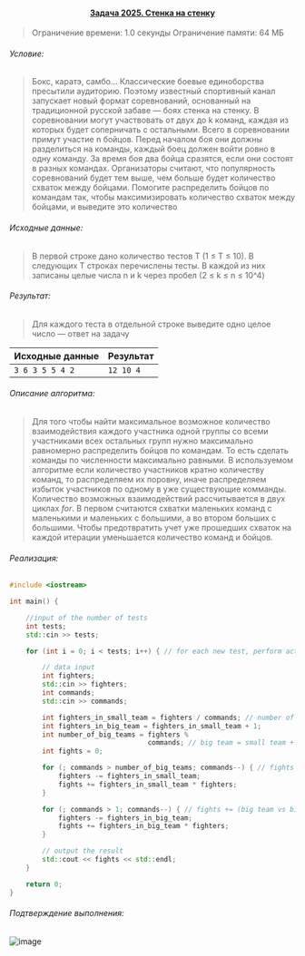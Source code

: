 #### <div align="center"> [Задача 2025. Стенка на стенку](https://acm.timus.ru/problem.aspx?space=1&num=2025) </div>

>Ограничение времени: 1.0 секунды
>Ограничение памяти: 64 МБ

###### Условие:

> Бокс, каратэ, самбо… Классические боевые единоборства пресытили аудиторию. Поэтому известный спортивный канал запускает новый формат соревнований, основанный на традиционной русской забаве — боях стенка на стенку. В соревновании могут участвовать от двух до k команд, каждая из которых будет соперничать с остальными. Всего в соревновании примут участие n бойцов. Перед началом боя они должны разделиться на команды, каждый боец должен войти ровно в одну команду. За время боя два бойца сразятся, если они состоят в разных командах. Организаторы считают, что популярность соревнований будет тем выше, чем больше будет количество схваток между бойцами. Помогите распределить бойцов по командам так, чтобы максимизировать количество схваток между бойцами, и выведите это количество

###### Исходные данные:

> В первой строке дано количество тестов T (1 ≤ T ≤ 10). В следующих T строках перечислены тесты. В каждой из них записаны целые числа n и k через пробел (2 ≤ k ≤ n ≤ 10^4)

###### Результат:

> Для каждого теста в отдельной строке выведите одно целое число — ответ на задачу

| Исходные данные  | Результат |
| ---------------- | --------- |
| `3 6 3 5 5 4 2 ` | `12 10 4` |

###### Описание алгоритма:

> Для того чтобы найти максимальное возможное количество взаимодействия каждого участника одной группы со всеми участниками всех остальных групп нужно максимально равномерно распределить бойцов по командам. То есть сделать команды по численности максимально равными. В используемом алгоритме если количество участников кратно количеству команд, то распределяем их поровну, иначе распределяем избыток участников по одному в уже существующие комманды. Количество возможных взаимодействий рассчитывается в двух циклах *for*. В первом считаются схватки маленьких команд с маленькими и маленьких с большими, а во втором больших с большими. Чтобы предотвратить учет уже прошедших схваток на каждой итерации уменьшается количество команд и бойцов.

###### Реализация:

```cpp
#include <iostream>

int main() {

    //input of the number of tests
    int tests;
    std::cin >> tests;

    for (int i = 0; i < tests; i++) { // for each new test, perform actions

        // data input
        int fighters;
        std::cin >> fighters;
        int commands;
        std::cin >> commands;

        int fighters_in_small_team = fighters / commands; // number of the fighters in small teams
        int fighters_in_big_team = fighters_in_small_team + 1;
        int number_of_big_teams = fighters %
                                  commands; // big team = small team + 1 fighter (from those who need to be distributed one by one to teams)
        int fights = 0;

        for (; commands > number_of_big_teams; commands--) { // fights += (small team vs small team) + (small team vs big team)
            fighters -= fighters_in_small_team;
            fights += fighters_in_small_team * fighters;
        }

        for (; commands > 1; commands--) { // fights += (big team vs big team)
            fighters -= fighters_in_big_team;
            fights += fighters_in_big_team * fighters;
        }

        // output the result
        std::cout << fights << std::endl;
    }

    return 0;
}

```

###### Подтверждение выполнения:
![image](https://user-images.githubusercontent.com/75897943/157514162-5527c4a0-8a0f-4643-a499-3f16f064658f.png)
